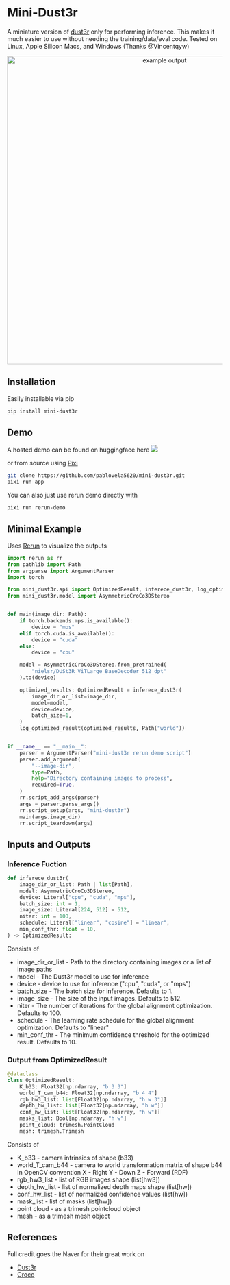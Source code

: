# Mini-Dust3r
A miniature version of [dust3r](https://github.com/naver/dust3r) only for performing inference.
This makes it much easier to use without needing the training/data/eval code. Tested on Linux, Apple Silicon Macs, and Windows (Thanks @Vincentqyw)
<p align="center">
  <img src="media/mini-dust3r.gif" alt="example output" width="720" />
</p>


## Installation
Easily installable via pip
```bash
pip install mini-dust3r
```

## Demo
A hosted demo can be found on huggingface here <a href='https://huggingface.co/spaces/pablovela5620/mini-dust3r'><img src='https://img.shields.io/badge/%F0%9F%A4%97%20Hugging%20Face-Spaces-blue'></a>

or from source using [Pixi](http://pixi.sh)

``` bash
git clone https://github.com/pablovela5620/mini-dust3r.git
pixi run app
```

You can also just use rerun demo directly with
```bash
pixi run rerun-demo
```

## Minimal Example
Uses [Rerun](http://rerun.io/) to visualize the outputs

```python
import rerun as rr
from pathlib import Path
from argparse import ArgumentParser
import torch

from mini_dust3r.api import OptimizedResult, inferece_dust3r, log_optimized_result
from mini_dust3r.model import AsymmetricCroCo3DStereo


def main(image_dir: Path):
    if torch.backends.mps.is_available():
        device = "mps"
    elif torch.cuda.is_available():
        device = "cuda"
    else:
        device = "cpu"

    model = AsymmetricCroCo3DStereo.from_pretrained(
        "nielsr/DUSt3R_ViTLarge_BaseDecoder_512_dpt"
    ).to(device)

    optimized_results: OptimizedResult = inferece_dust3r(
        image_dir_or_list=image_dir,
        model=model,
        device=device,
        batch_size=1,
    )
    log_optimized_result(optimized_results, Path("world"))


if __name__ == "__main__":
    parser = ArgumentParser("mini-dust3r rerun demo script")
    parser.add_argument(
        "--image-dir",
        type=Path,
        help="Directory containing images to process",
        required=True,
    )
    rr.script_add_args(parser)
    args = parser.parse_args()
    rr.script_setup(args, "mini-dust3r")
    main(args.image_dir)
    rr.script_teardown(args)
```

## Inputs and Outputs

### Inference Fuction

```python
def inferece_dust3r(
    image_dir_or_list: Path | list[Path],
    model: AsymmetricCroCo3DStereo,
    device: Literal["cpu", "cuda", "mps"],
    batch_size: int = 1,
    image_size: Literal[224, 512] = 512,
    niter: int = 100,
    schedule: Literal["linear", "cosine"] = "linear",
    min_conf_thr: float = 10,
) -> OptimizedResult:
```
Consists of
* image_dir_or_list - Path to the directory containing images or a list of image paths
* model - The Dust3r model to use for inference
* device - device to use for inference ("cpu", "cuda", or "mps")
* batch_size - The batch size for inference. Defaults to 1.
* image_size - The size of the input images. Defaults to 512.
* niter - The number of iterations for the global alignment optimization. Defaults to 100.
* schedule - The learning rate schedule for the global alignment optimization. Defaults to "linear"
* min_conf_thr - The minimum confidence threshold for the optimized result. Defaults to 10.

### Output from OptimizedResult

```python
@dataclass
class OptimizedResult:
    K_b33: Float32[np.ndarray, "b 3 3"]
    world_T_cam_b44: Float32[np.ndarray, "b 4 4"]
    rgb_hw3_list: list[Float32[np.ndarray, "h w 3"]]
    depth_hw_list: list[Float32[np.ndarray, "h w"]]
    conf_hw_list: list[Float32[np.ndarray, "h w"]]
    masks_list: Bool[np.ndarray, "h w"]
    point_cloud: trimesh.PointCloud
    mesh: trimesh.Trimesh
```
Consists of
* K_b33 - camera intrinsics of shape (b33)
* world_T_cam_b44 - camera to world transformation matrix of shape b44
     in OpenCV convention X - Right Y - Down Z - Forward (RDF)
* rgb_hw3_list - list of RGB images shape (list[hw3])
* depth_hw_list - list of normalized depth maps shape (list[hw])
* conf_hw_list - list of normalized confidence values (list[hw])
* mask_list - list of masks (list[hw])
* point cloud - as a trimesh pointcloud object
* mesh - as a trimesh mesh object

## References
Full credit goes the Naver for their great work on
* [Dust3r](https://github.com/naver/dust3r)
* [Croco](https://github.com/naver/croco)
